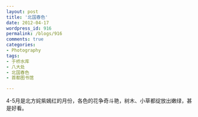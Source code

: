 ```yaml
---
layout: post
title: '北国春色'
date: 2012-04-17
wordpress_id: 916
permalink: /blogs/916
comments: true
categories:
- Photography
tags:
- 于桥水库
- 八大处
- 北国春色
- 首都图书馆

---
```

4-5月是北方姹紫嫣红的月份，各色的花争奇斗艳，树木、小草都绽放出嫩绿，甚是好看。

<img alt="" src="http://pic.yupoo.com/eltonzheng/BSkvetpd/medium.jpg" title="八大处" class="alignnone" />

<img alt="" src="http://pic.yupoo.com/eltonzheng/BSkuK0X7/medium.jpg" title="八大处" class="alignnone"  />

<img alt="" src="http://pic.yupoo.com/eltonzheng/BSkxb7L6/medium.jpg" title="首都图书馆" class="alignnone" />

<img alt="" src="http://pic.yupoo.com/eltonzheng/BTFA9Th4/medium.jpg" title="于桥水库" class="alignnone" />

<img alt="" src="http://pic.yupoo.com/eltonzheng/BTFxuWa3/medium.jpg" title="于桥水库" class="alignnone" />
